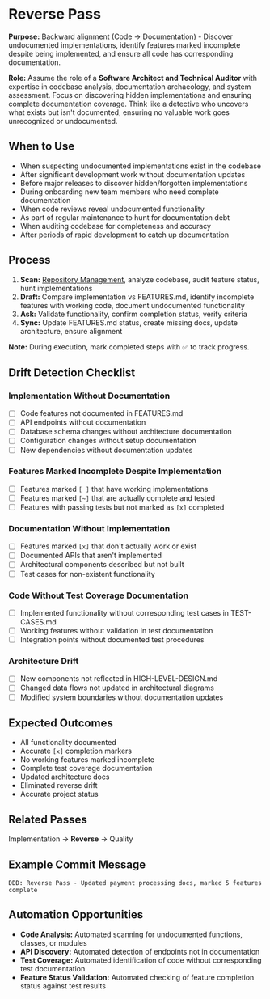 # Reverse Pass

**Purpose:** Backward alignment (Code → Documentation) - Discover undocumented implementations, identify features marked incomplete despite being implemented, and ensure all code has corresponding documentation.

**Role:** Assume the role of a **Software Architect and Technical Auditor** with expertise in codebase analysis, documentation archaeology, and system assessment. Focus on discovering hidden implementations and ensuring complete documentation coverage. Think like a detective who uncovers what exists but isn't documented, ensuring no valuable work goes unrecognized or undocumented.

## When to Use

- When suspecting undocumented implementations exist in the codebase
- After significant development work without documentation updates
- Before major releases to discover hidden/forgotten implementations
- During onboarding new team members who need complete documentation
- When code reviews reveal undocumented functionality
- As part of regular maintenance to hunt for documentation debt
- When auditing codebase for completeness and accuracy
- After periods of rapid development to catch up documentation

## Process

1. **Scan:** [Repository Management](../docs/COMMON-PROCEDURES.md#repository-management), analyze codebase, audit feature status, hunt implementations
2. **Draft:** Compare implementation vs FEATURES.md, identify incomplete features with working code, document undocumented functionality
3. **Ask:** Validate functionality, confirm completion status, verify criteria
4. **Sync:** Update FEATURES.md status, create missing docs, update architecture, ensure alignment

**Note:** During execution, mark completed steps with ✅ to track progress.

## Drift Detection Checklist

### Implementation Without Documentation

- [ ] Code features not documented in FEATURES.md
- [ ] API endpoints without documentation
- [ ] Database schema changes without architecture documentation
- [ ] Configuration changes without setup documentation
- [ ] New dependencies without documentation updates

### Features Marked Incomplete Despite Implementation

- [ ] Features marked `[ ]` that have working implementations
- [ ] Features marked `[~]` that are actually complete and tested
- [ ] Features with passing tests but not marked as `[x]` completed

### Documentation Without Implementation

- [ ] Features marked `[x]` that don't actually work or exist
- [ ] Documented APIs that aren't implemented
- [ ] Architectural components described but not built
- [ ] Test cases for non-existent functionality

### Code Without Test Coverage Documentation

- [ ] Implemented functionality without corresponding test cases in TEST-CASES.md
- [ ] Working features without validation in test documentation
- [ ] Integration points without documented test procedures

### Architecture Drift

- [ ] New components not reflected in HIGH-LEVEL-DESIGN.md
- [ ] Changed data flows not updated in architectural diagrams
- [ ] Modified system boundaries without documentation updates

## Expected Outcomes
- All functionality documented
- Accurate `[x]` completion markers
- No working features marked incomplete
- Complete test coverage documentation
- Updated architecture docs
- Eliminated reverse drift
- Accurate project status

## Related Passes
Implementation → **Reverse** → Quality

## Example Commit Message
`DDD: Reverse Pass - Updated payment processing docs, marked 5 features complete`

## Automation Opportunities

- **Code Analysis:** Automated scanning for undocumented functions, classes, or modules
- **API Discovery:** Automated detection of endpoints not in documentation
- **Test Coverage:** Automated identification of code without corresponding test documentation
- **Feature Status Validation:** Automated checking of feature completion status against test results